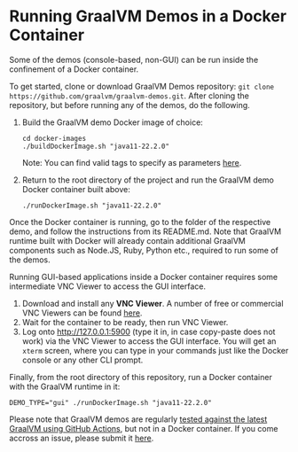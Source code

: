 # Running GraalVM Demos in a Docker Container

Some of the demos (console-based, non-GUI) can be run inside the confinement of a Docker container.

To get started, clone or download GraalVM Demos repository: `git clone https://github.com/graalvm/graalvm-demos.git`. After cloning the repository, but before running any of the demos, do the following.

1. Build the GraalVM demo Docker image of choice:
    ```
    cd docker-images
    ./buildDockerImage.sh "java11-22.2.0"
    ```

    Note: You can find valid tags to specify as parameters [here](https://github.com/graalvm/container/pkgs/container/graalvm-ce).

2. Return to the root directory of the project and run the GraalVM demo Docker container built above:
    ```
    ./runDockerImage.sh "java11-22.2.0"
    ```

Once the Docker container is running, go to the folder of the respective demo, and follow the instructions from its README.md.
Note that GraalVM runtime built with Docker will already contain additional GraalVM components such as Node.JS, Ruby, Python etc., required to run some of the demos.

Running GUI-based applications inside a Docker container requires some intermediate VNC Viewer to access the GUI interface.

1. Download and install any **VNC Viewer**. A number of free or commercial VNC Viewers can be found [here](https://duckduckgo.com/?q=vnc+viewer+download&ia=web).
2. Wait for the container to be ready, then run VNC Viewer.
3. Log onto http://127.0.0.1:5900 (type it in, in case copy-paste does not work) via the VNC Viewer to access the GUI interface. You will get an `xterm` screen, where you can type in your commands just like the Docker console or any other CLI prompt.

Finally, from the root directory of this repository, run a Docker container with the GraalVM runtime in it:
  ```
  DEMO_TYPE="gui" ./runDockerImage.sh "java11-22.2.0"
  ```

Please note that GraalVM demos are regularly [tested against the latest GraalVM using GitHub Actions](https://github.com/graalvm/graalvm-demos/actions/workflows/main.yml), but not in a Docker container. If you come accross an issue, please submit it [here](https://github.com/graalvm/graalvm-demos/issues).